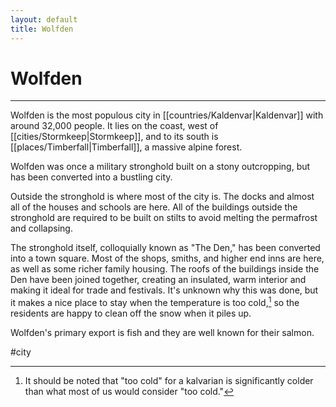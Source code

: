 ```yaml
---
layout: default
title: Wolfden
---
```


# Wolfden

---

Wolfden is the most populous city in [[countries/Kaldenvar|Kaldenvar]] with around 32,000 people. It lies on the coast, west of [[cities/Stormkeep|Stormkeep]], and to its south is [[places/Timberfall|Timberfall]], a massive alpine forest.

Wolfden was once a military stronghold built on a stony outcropping, but has been converted into a bustling city.

Outside the stronghold is where most of the city is. The docks and almost all of the houses and schools are here. All of the buildings outside the stronghold are required to be built on stilts to avoid melting the permafrost and collapsing.

The stronghold itself, colloquially known as "The Den," has been converted into a town square. Most of the shops, smiths, and higher end inns are here, as well as some richer family housing. The roofs of the buildings inside the Den have been joined together, creating an insulated, warm interior and making it ideal for trade and festivals. It's unknown why this was done, but it makes a nice place to stay when the temperature is too cold,[^1] so the residents are happy to clean off the snow when it piles up.

Wolfden's primary export is fish and they are well known for their salmon.

[^1]: It should be noted that "too cold" for a kalvarian is significantly colder than what most of us would consider "too cold."

#city 
